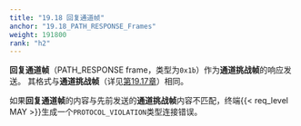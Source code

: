 ```yaml
---
title: "19.18 回复通道帧"
anchor: "19.18_PATH_RESPONSE_Frames"
weight: 191800
rank: "h2"
---
```


**回复通道帧**（PATH_RESPONSE frame，类型为`0x1b`）作为**通道挑战帧**的响应发送。
其格式与**通道挑战帧**（详见[第19.17章]()）相同。

如果**回复通道帧**的内容与先前发送的**通道挑战帧**内容不匹配，终端{{< req_level MAY >}}生成一个`PROTOCOL_VIOLATION`类型连接错误。
